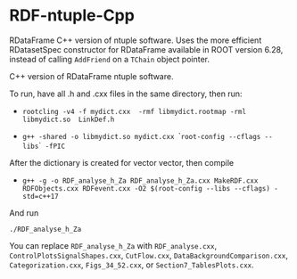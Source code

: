 # RDF-ntuple-Cpp
RDataFrame C++ version of ntuple software. Uses the more efficient RDatasetSpec constructor for RDataFrame available in ROOT version 6.28, instead of calling ```AddFriend``` on a ```TChain``` object pointer.

C++ version of RDataFrame ntuple software.


To run, have all .h and .cxx files in the same directory, then run:

 - `rootcling -v4 -f mydict.cxx  -rmf libmydict.rootmap -rml libmydict.so  LinkDef.h`



 - `g++ -shared -o libmydict.so mydict.cxx `\``root-config --cflags --libs`\`` -fPIC`



After the dictionary is created for vector vector, then compile

 - `g++ -g -o RDF_analyse_h_Za RDF_analyse_h_Za.cxx MakeRDF.cxx RDFObjects.cxx RDFevent.cxx -O2 $(root-config --libs --cflags) -std=c++17`


And run


`./RDF_analyse_h_Za`


You can replace `RDF_analyse_h_Za` with `RDF_analyse.cxx`, `ControlPlotsSignalShapes.cxx`, `CutFlow.cxx`, `DataBackgroundComparison.cxx`, `Categorization.cxx`, `Figs_34_52.cxx`, or `Section7_TablesPlots.cxx`.
